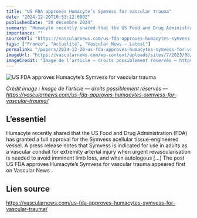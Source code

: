 ```yaml
---
title: "US FDA approves Humacyte’s Symvess for vascular trauma"
date: "2024-12-20T16:53:12.000Z"
publishedDate: "20 décembre 2024"
summary: "Humacyte recently shared that the US Food and Drug Administration (FDA) has granted a full approval for the Symvess acellular tissue-engineered vessel. A press release notes that Symvess is indicated for use in adults as a vascular conduit for extremity arterial injury when urgent revascularisation is needed to avoid imminent limb loss, and when autologous [&#8230;] The post US FDA approves Humacyte&#8217;s Symvess for vascular trauma appeared first on Vascular News ."
importance: ""
sourceUrl: "https://vascularnews.com/us-fda-approves-humacytes-symvess-for-vascular-trauma/"
tags: ["France", "Actualité", "Vascular News — Latest"]
permalink: "/papers/2024-12-20-us-fda-approves-humacytes-symvess-for-vascular-trauma"
imageUrl: "https://vascularnews.com/wp-content/uploads/sites/7/2023/08/Humacyte-HAV.jpg"
imageCredit: "Image de l’article — droits possiblement réservés — https://vascularnews.com/us-fda-approves-humacytes-symvess-for-vascular-trauma/"
---
```


![US FDA approves Humacyte’s Symvess for vascular trauma](https://vascularnews.com/wp-content/uploads/sites/7/2023/08/Humacyte-HAV.jpg)

*Crédit image : Image de l’article — droits possiblement réservés — https://vascularnews.com/us-fda-approves-humacytes-symvess-for-vascular-trauma/*

## L’essentiel

Humacyte recently shared that the US Food and Drug Administration (FDA) has granted a full approval for the Symvess acellular tissue-engineered vessel. A press release notes that Symvess is indicated for use in adults as a vascular conduit for extremity arterial injury when urgent revascularisation is needed to avoid imminent limb loss, and when autologous [&#8230;] The post US FDA approves Humacyte&#8217;s Symvess for vascular trauma appeared first on Vascular News .

## Lien source

https://vascularnews.com/us-fda-approves-humacytes-symvess-for-vascular-trauma/
